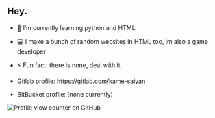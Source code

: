## Hey.

- 🌱 I’m currently learning python and HTML
- 💻 I make a bunch of random websites in HTML too, im also a game developer
- ⚡ Fun fact: there is none, deal with it.

- Gitlab profile: https://gitlab.com/kame-saiyan
- BitBucket profile: (none currently)

 ![Profile view counter on GitHub](https://komarev.com/ghpvc/?username=that-saiyan)

